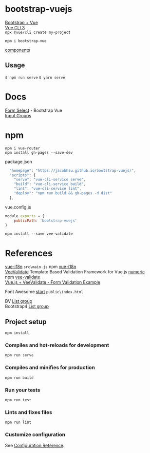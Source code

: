 # bootstrap-vuejs

[Bootstrap + Vue](https://bootstrap-vue.js.org/)  
[Vue CLI 3](https://bootstrap-vue.js.org/docs)  
`npx @vue/cli create my-project`  

`npm i bootstrap-vue`  

[components](https://bootstrap-vue.js.org/docs/components)  

## Usage

`$ npm run serve`
`$ yarn serve`

# Docs 

[Form Select](https://bootstrap-vue.js.org/docs/components/form-select/) - Bootstrap Vue  
[Input Groups](https://bootstrap-vue.js.org/docs/components/input-group/)

# npm 
`npm i vue-router`  
`npm install gh-pages --save-dev`  

package.json
```js
  "homepage": "https://jacobhsu.github.io/bootstrap-vuejs/",
  "scripts": {
    "serve": "vue-cli-service serve",
    "build": "vue-cli-service build",
    "lint": "vue-cli-service lint",
    "deploy": "npm run build && gh-pages -d dist"
  },
```

vue.config.js
```js
module.exports = {
    publicPath: 'bootstrap-vuejs' 
}
```

`npm install --save vee-validate`

# References

[vue-i18n](https://kazupon.github.io/vue-i18n/)  `src\main.js`
npm [vue-i18n](https://www.npmjs.com/package/vue-i18n)  
[VeeValidate](https://baianat.github.io/vee-validate/) Template Based Validation Framework for Vue.js
[numeric](https://baianat.github.io/vee-validate/guide/rules.html#numeric)  
npm [vee-validate](https://www.npmjs.com/package/vee-validate)  
[Vue.js + VeeValidate - Form Validation Example](https://jasonwatmore.com/post/2018/08/01/vuejs-veevalidate-form-validation-example)  


Font Awesome [start](https://fontawesome.com/start) `public\index.html`

BV [List group](https://bootstrap-vue.js.org/docs/components/list-group/#list-groups-inside-cards)  
Bootstrap4 [List group](https://getbootstrap.com/docs/4.0/components/list-group/#Flush)  

## Project setup
```
npm install
```

### Compiles and hot-reloads for development
```
npm run serve
```

### Compiles and minifies for production
```
npm run build
```

### Run your tests
```
npm run test
```

### Lints and fixes files
```
npm run lint
```

### Customize configuration
See [Configuration Reference](https://cli.vuejs.org/config/).
